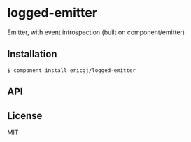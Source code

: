 
# logged-emitter

  Emitter, with event introspection (built on component/emitter)

## Installation

    $ component install ericgj/logged-emitter

## API

   

## License

  MIT
